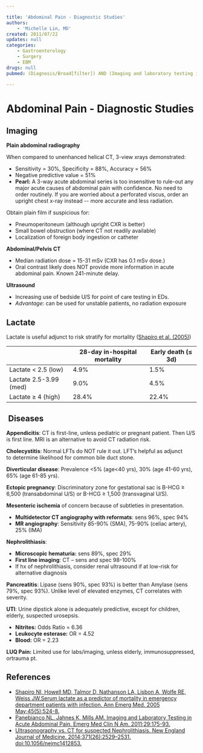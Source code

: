 ```yaml
---

title: 'Abdominal Pain - Diagnostic Studies'
authors:
    - 'Michelle Lin, MD'
created: 2011/07/22
updates: null
categories:
    - Gastroenterology
    - Surgery
    - EBM
drugs: null
pubmed: (Diagnosis/Broad[filter]) AND (Imaging and laboratory testing in acute abdominal pain.) 

---
```




# Abdominal Pain - Diagnostic Studies

## Imaging

**Plain abdominal radiography**

When compared to unenhanced helical CT, 3-view xrays demonstrated:

-   Sensitivity = 30%, Specificity = 88%, Accuracy = 56%
-   Negative predictive value = 51%
-   **Pearl:** A 3-way acute abdominal series is too insensitive to rule-out any major acute causes of abdominal pain with confidence. No need to order routinely. If you are worried about a perforated viscus, order an upright chest x-ray instead -- more accurate and less radiation. 

Obtain plain film if suspicious for:

-   Pneumoperitoneum (although upright CXR is better)
-   Small bowel obstruction (where CT not readily available) 
-   Localization of foreign body ingestion or catheter

**Abdominal/Pelvis CT**

-   Median radiation dose = 15-31 mSv (CXR has 0.1 mSv dose.)
-   Oral contrast likely does NOT provide more information in acute abdominal pain. Known 241-minute delay.

**Ultrasound**

-   Increasing use of bedside U/S for point of care testing in EDs.
-   *Advantage*: can be used for unstable patients, no radiation exposure 

## Lactate

Lactate is useful adjunct to risk stratify for mortality ([Shapiro et al. (2005)](https://www.ncbi.nlm.nih.gov/pubmed/15855951))


|                        | 28-day in-hospital mortality | Early death (≤ 3d)       |
|------------------------|--------------------|-------------|
| Lactate &lt; 2.5 (low) | 4.9%               | 1.5%        |
| Lactate 2.5-3.99 (med) | 9.0%               | 4.5%        |
| Lactate ≥ 4 (high)     | 28.4%              | 22.4%       |

##  Diseases

**Appendicitis**: CT is first-line, unless pediatric or pregnant patient. Then U/S is first line. MRI is an alternative to avoid CT radiation risk.

**Cholecystitis**: Normal LFTs do NOT rule it out. LFT’s helpful as adjunct to determine likelihood for common bile duct stone.

**Diverticular disease**: Prevalence &lt;5% (age&lt;40 yrs), 30% (age 41-60 yrs), 65% (age 61-85 yrs).

**Ectopic pregnancy**: Discriminatory zone for gestational sac is B-HCG ≥ 6,500 (transabdominal U/S) or B-HCG ≥ 1,500 (transvaginal U/S).

**Mesenteric ischemia** of concern because of subtleties in presentation.
  -   **Multidetector CT angiography with reformats**: sens 96%, spec 94%
  -   **MR angiography**: Sensitivity 85-90% (SMA), 75-90% (celiac artery), 25% (IMA) 

**Nephrolithiasis**:
-   **Microscopic hematuria:** sens 89%, spec 29%
-   **First line imaging**: CT – sens and spec 98-100%
-   If hx of nephrolithiasis, consider renal ultrasound if at low-risk for alternative diagnosis

**Pancreatitis**: Lipase (sens 90%, spec 93%) is better than Amylase (sens 79%, spec 93%). Unlike level of elevated enzymes, CT correlates with severity.

**UTI**: Urine dipstick alone is adequately predictive, except for children, elderly, suspected urosepsis.
-   **Nitrites:** Odds Ratio = 6.36
-   **Leukocyte esterase:** OR = 4.52 
-   **Blood:** OR = 2.23

**LUQ Pain:** Limited use for labs/imaging, unless elderly, immunosuppressed, ortrauma pt.

## References

-   [Shapiro NI, Howell MD, Talmor D, Nathanson LA, Lisbon A, Wolfe RE, Weiss JW.Serum lactate as a predictor of mortality in emergency department patients with infection. Ann Emerg Med. 2005 May;45(5):524-8.](https://www.ncbi.nlm.nih.gov/pubmed/15855951)
-   [Panebianco NL, Jahnes K, Mills AM. Imaging and Laboratory Testing in Acute Abdominal Pain. Emerg Med Clin N Am. 2011;29:175-93.](https://www.ncbi.nlm.nih.gov/pubmed/?term=21515175)
- [Ultrasonography vs. CT for suspected Nephrolithiasis. New England Journal of Medicine. 2014;371(26):2529–2531. doi:10.1056/nejmc1412853.](https://www.ncbi.nlm.nih.gov/pubmed/?term=25229916)
